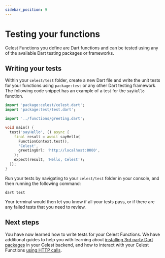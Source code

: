 ```yaml
---
sidebar_position: 9
---
```


# Testing your functions

Celest Functions you define are Dart functions and can be tested using any of the available Dart testing packages or frameworks.

## Writing your tests

Within your `celest/test` folder, create a new Dart file and write the unit tests for your functions using `package:test` or any other Dart testing framework. The following code snippet has an example of a test for the `sayHello` function.

```dart
import 'package:celest/celest.dart';
import 'package:test/test.dart';

import '../functions/greeting.dart';

void main() {
  test('sayHello', () async {
    final result = await sayHello(
      FunctionContext.test(),
      'Celest',
      greetingUrl: 'http://localhost:8000',
    );
    expect(result, 'Hello, Celest');
  });
}
```

Run your tests by navigating to your `celest/test` folder in your console, and then running the following command:

```shell
dart test
```

Your terminal would then let you know if all your tests pass, or if there are any failed tests that you need to review.

## Next steps
You have now learned how to write tests for your Celest Functions. We have additional guides to help you with learning about [installing 3rd party Dart packages](/docs/functions/packages.md) in your Celest backend, and how to interact with your Celest Functions [using HTTP calls](/docs/functions/http-requests.md).
